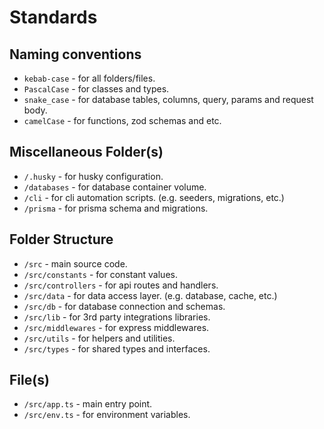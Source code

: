 # Standards

## Naming conventions

- `kebab-case` - for all folders/files.
- `PascalCase` - for classes and types.
- `snake_case` - for database tables, columns, query, params and request body.
- `camelCase` - for functions, zod schemas and etc.

## Miscellaneous Folder(s)

- `/.husky` - for husky configuration.
- `/databases` - for database container volume.
- `/cli` - for cli automation scripts. (e.g. seeders, migrations, etc.)
- `/prisma` - for prisma schema and migrations.

## Folder Structure

- `/src` - main source code.
- `/src/constants` - for constant values.
- `/src/controllers` - for api routes and handlers.
- `/src/data` - for data access layer. (e.g. database, cache, etc.)
- `/src/db` - for database connection and schemas.
- `/src/lib` - for 3rd party integrations libraries.
- `/src/middlewares` - for express middlewares.
- `/src/utils` - for helpers and utilities.
- `/src/types` - for shared types and interfaces.

## File(s)

- `/src/app.ts` - main entry point.
- `/src/env.ts` - for environment variables.